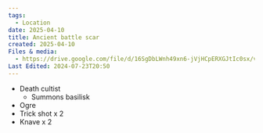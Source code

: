 ```yaml
---
tags:
  - Location
date: 2025-04-10
title: Ancient battle scar
created: 2025-04-10
Files & media:
  - https://drive.google.com/file/d/16SgDbLWnh49xn6-jVjHCpERXGJtIc0sx/view?usp=drivesdk
Last Edited: 2024-07-23T20:50
---
```








- Death cultist
    - Summons basilisk
- Ogre
- Trick shot x 2
- Knave x 2
